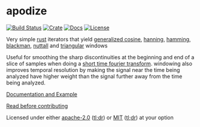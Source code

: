 # apodize

[![Build Status][build-image]][build-link]
[![Crate][crate-img]][crate-link]
[![Docs][docs-img]][docs-link]
[![License][license-image]][license-link]

Very simple [rust](https://www.rust-lang.org/)
iterators that yield
[generalized cosine](https://snd.github.io/apodize/apodize/fn.cosine_iter.html),
[hanning](https://snd.github.io/apodize/apodize/fn.hanning_iter.html),
[hamming](https://snd.github.io/apodize/apodize/fn.hamming_iter.html),
[blackman](https://snd.github.io/apodize/apodize/fn.blackman_iter.html),
[nuttall](https://snd.github.io/apodize/apodize/fn.nuttall_iter.html)
and
[triangular](https://snd.github.io/apodize/apodize/fn.triangular_iter.html)
windows

Useful for
smoothing the sharp discontinuities at the beginning and end
of a slice of samples when doing a
[short time fourier transform](https://en.wikipedia.org/wiki/Short-time_Fourier_transform).
windowing also improves temporal resolution by making
the signal near the time
being analyzed have higher weight than the signal
further away from the time being analyzed.

[Documentation and Example][docs-link]

[Read before contributing](contributing.md)

Licensed under either [apache-2.0](LICENSE-APACHE) ([tl;dr](https://tldrlegal.com/license/apache-license-2.0-(apache-2.0))) or [MIT](LICENSE-MIT) ([tl;dr](https://tldrlegal.com/license/mit-license)) at your option

[build-image]: https://secure.travis-ci.org/snd/apodize.svg?branch=master
[build-link]: https://travis-ci.org/snd/apodize

[crate-img]: https://img.shields.io/crates/v/apodize.svg
[crate-link]: https://crates.io/crates/apodize

[docs-img]: https://docs.rs/apodize/badge.svg
[docs-link]: https://docs.rs/apodize/

[license-image]: https://img.shields.io/badge/license-Apache2.0/MIT-blue.svg
[license-link]: https://github.com/snd/apodize/blob/master/LICENSE-MIT
